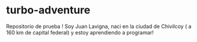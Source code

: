 # turbo-adventure
Repositorio de prueba !
Soy Juan Lavigna, naci en la ciudad de Chivilcoy ( a 160 km de capital federal) y estoy aprendiendo a programar!
